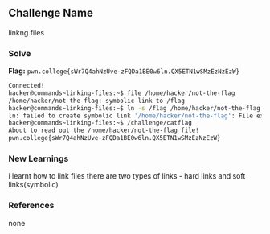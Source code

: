 ## Challenge Name
linkng files

### Solve
**Flag:** `pwn.college{sWr7Q4ahNzUve-zFQDa1BE0w6ln.QX5ETN1wSMzEzNzEzW}`

```bash
Connected!
hacker@commands~linking-files:~$ file /home/hacker/not-the-flag
/home/hacker/not-the-flag: symbolic link to /flag
hacker@commands~linking-files:~$ ln -s /flag /home/hacker/not-the-flag
ln: failed to create symbolic link '/home/hacker/not-the-flag': File exists
hacker@commands~linking-files:~$ /challenge/catflag
About to read out the /home/hacker/not-the-flag file!
pwn.college{sWr7Q4ahNzUve-zFQDa1BE0w6ln.QX5ETN1wSMzEzNzEzW}
```

### New Learnings
i learnt how to link files 
there are two types of links - hard links and soft links(symbolic)

### References 
none
